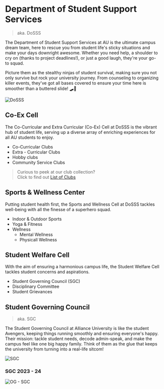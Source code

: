 # Department of Student Support Services
> aka. DoSSS

The Department of Student Support Services at AU is the ultimate campus dream team, here to rescue you from student life's sticky situations and make your days downright awesome. Whether you need help, a shoulder to cry on (thanks to project deadlines!), or just a good laugh, they're your go-to squad.

Picture them as the stealthy ninjas of student survival, making sure you not only survive but rock your university journey. From counseling to organizing killer events, they've got all bases covered to ensure your time here is smoother than a buttered slide! 🛹🎉

![DoSSS](https://www.alliance.edu.in/dosss/images/siteassets/about-dosss.svg)

## Co-Ex Cell
The Co-Curricular and Extra Curricular (Co-Ex) Cell at DoSSS is the vibrant hub of student life, serving up a diverse array of enriching experiences for all AU students to enjoy.

- Co-Curricular Clubs
- Extra - Curricular Clubs
- Hobby clubs
- Community Service Clubs

> Curious to peek at our club collection?   
> Click to find out [List of Clubs](clubs.md)

## Sports & Wellness Center
Putting student health first, the Sports and Wellness Cell at DoSSS tackles well-being with all the finesse of a superhero squad.

- Indoor & Outdoor Sports
- Yoga & Fitness
- Wellness
  - Mental Wellness
  - Physicall Wellness

## Student Welfare Cell
With the aim of ensuring a harmonious campus life, the Student Welfare Cell tackles student concerns and aspirations.
- Student Governing Council (SGC)
- Disciplinary Committee
- Student Grievances

## Student Governing Council
> aka. SGC

The Student Governing Council  at Alliance University is like the student Avengers, keeping things running smoothly and ensuring everyone's happy. Their mission: tackle student needs, decode admin-speak, and make the campus feel like one big happy family. Think of them as the glue that keeps the university from turning into a real-life sitcom!

![SGC](https://www.alliance.edu.in/dosss/images/siteassets/dosss-student-governing-council.svg)

### SGC 2023 - 24
![OG - SGC](https://www.alliance.edu.in/dosss/images/siteassets/sgc-official-photo.webp)